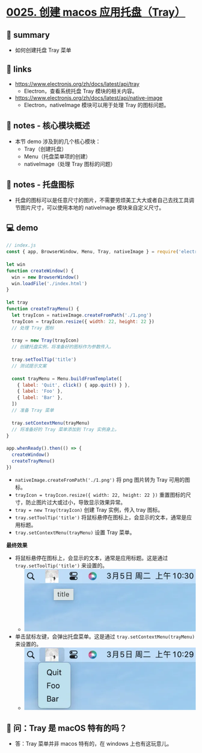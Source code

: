 # [0025. 创建 macos 应用托盘（Tray）](https://github.com/Tdahuyou/electron/tree/main/0025.%20%E5%88%9B%E5%BB%BA%20macos%20%E5%BA%94%E7%94%A8%E6%89%98%E7%9B%98%EF%BC%88Tray%EF%BC%89)

## 📝 summary

- 如何创建托盘 Tray 菜单

## 🔗 links

- https://www.electronjs.org/zh/docs/latest/api/tray
  - Electron，查看系统托盘 Tray 模块的相关内容。
- https://www.electronjs.org/zh/docs/latest/api/native-image
  - Electron，nativeImage 模块可以用于处理 Tray 的图标问题。

## 📒 notes - 核心模块概述

- 本节 demo 涉及到的几个核心模块：
  - Tray（创建托盘）
  - Menu（托盘菜单项的创建）
  - nativeImage（处理 Tray 图标的问题）

## 📒 notes - 托盘图标

- 托盘的图标可以是任意尺寸的图片，不需要劳烦美工大大或者自己去找工具调节图片尺寸，可以使用本地的 nativeImage 模块来自定义尺寸。

## 💻 demo

```js
// index.js
const { app, BrowserWindow, Menu, Tray, nativeImage } = require('electron')

let win
function createWindow() {
  win = new BrowserWindow()
  win.loadFile('./index.html')
}

let tray
function createTrayMenu() {
  let trayIcon = nativeImage.createFromPath('./1.png')
  trayIcon = trayIcon.resize({ width: 22, height: 22 })
  // 处理 Tray 图标

  tray = new Tray(trayIcon)
  // 创建托盘实例，将准备好的图标作为参数传入。

  tray.setToolTip('title')
  // 测试提示文案

  const trayMenu = Menu.buildFromTemplate([
    { label: 'Quit', click() { app.quit() } },
    { label: 'Foo' },
    { label: 'Bar' },
  ])
  // 准备 Tray 菜单

  tray.setContextMenu(trayMenu)
  // 将准备好的 Tray 菜单添加到 Tray 实例身上。
}

app.whenReady().then(() => {
  createWindow()
  createTrayMenu()
})
```

- `nativeImage.createFromPath('./1.png')` 将 png 图片转为 Tray 可用的图标。
- `trayIcon = trayIcon.resize({ width: 22, height: 22 })` 重置图标的尺寸，防止图片过大或过小，导致显示效果异常。
- `tray = new Tray(trayIcon)` 创建 Tray 实例，传入 tray 图标。
- `tray.setToolTip('title')` 将鼠标悬停在图标上，会显示的文本，通常是应用标题。
- `tray.setContextMenu(trayMenu)` 设置 Tray 菜单。

**最终效果**

- 将鼠标悬停在图标上，会显示的文本，通常是应用标题。这是通过 `tray.setToolTip('title')` 来设置的。
  - ![](md-imgs/2024-10-06-01-42-48.png)
- 单击鼠标左键，会弹出托盘菜单。这是通过 `tray.setContextMenu(trayMenu)` 来设置的。
  - ![](md-imgs/2024-10-06-01-43-04.png)

## 🤔 问：Tray 是 macOS 特有的吗？

- 答：Tray 菜单并非 macos 特有的，在 windows 上也有这玩意儿。